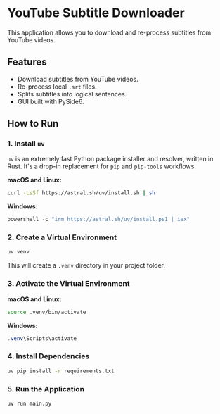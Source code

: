 # YouTube Subtitle Downloader

This application allows you to download and re-process subtitles from YouTube videos.

## Features

- Download subtitles from YouTube videos.
- Re-process local `.srt` files.
- Splits subtitles into logical sentences.
- GUI built with PySide6.

## How to Run

### 1. Install `uv`

`uv` is an extremely fast Python package installer and resolver, written in Rust. It's a drop-in replacement for `pip` and `pip-tools` workflows.

**macOS and Linux:**

```bash
curl -LsSf https://astral.sh/uv/install.sh | sh
```

**Windows:**

```powershell
powershell -c "irm https://astral.sh/uv/install.ps1 | iex"
```

### 2. Create a Virtual Environment

```bash
uv venv
```

This will create a `.venv` directory in your project folder.

### 3. Activate the Virtual Environment

**macOS and Linux:**

```bash
source .venv/bin/activate
```

**Windows:**

```powershell
.venv\Scripts\activate
```

### 4. Install Dependencies

```bash
uv pip install -r requirements.txt
```

### 5. Run the Application

```bash
uv run main.py
```